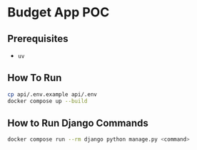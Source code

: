 # Budget App POC

## Prerequisites

- `uv`

## How To Run

```bash
cp api/.env.example api/.env
docker compose up --build
```

## How to Run Django Commands

```bash
docker compose run --rm django python manage.py <command>
```
